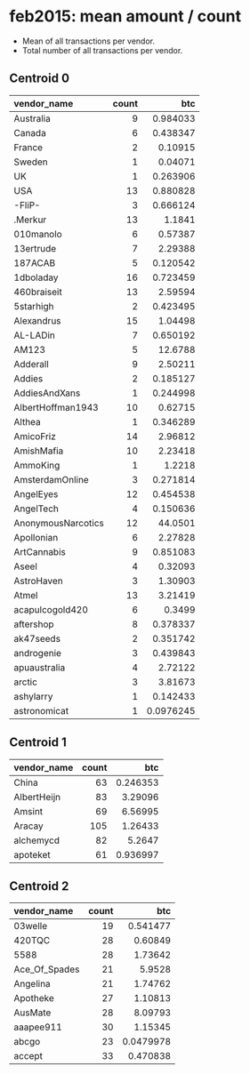 # feb2015: mean amount / count

* Mean of all transactions per vendor.
* Total number of all transactions per vendor.

## Centroid 0

| vendor_name        |   count |        btc |
|:-------------------|--------:|-----------:|
| Australia          |       9 |  0.984033  |
| Canada             |       6 |  0.438347  |
| France             |       2 |  0.10915   |
| Sweden             |       1 |  0.04071   |
| UK                 |       1 |  0.263906  |
| USA                |      13 |  0.880828  |
| -FliP-             |       3 |  0.666124  |
| .Merkur            |      13 |  1.1841    |
| 010manolo          |       6 |  0.57387   |
| 13ertrude          |       7 |  2.29388   |
| 187ACAB            |       5 |  0.120542  |
| 1dboladay          |      16 |  0.723459  |
| 460braiseit        |      13 |  2.59594   |
| 5starhigh          |       2 |  0.423495  |
| A&#108;exandrus    |      15 |  1.04498   |
| AL-LADin           |       7 |  0.650192  |
| AM123              |       5 | 12.6788    |
| Adderall           |       9 |  2.50211   |
| Addies             |       2 |  0.185127  |
| AddiesAndXans      |       1 |  0.244998  |
| AlbertHoffman1943  |      10 |  0.62715   |
| Althea             |       1 |  0.346289  |
| AmicoFriz          |      14 |  2.96812   |
| AmishMafia         |      10 |  2.23418   |
| AmmoKing           |       1 |  1.2218    |
| AmsterdamOnline    |       3 |  0.271814  |
| AngelEyes          |      12 |  0.454538  |
| AngelTech          |       4 |  0.150636  |
| AnonymousNarcotics |      12 | 44.0501    |
| Apollonian         |       6 |  2.27828   |
| ArtCannabis        |       9 |  0.851083  |
| Aseel              |       4 |  0.32093   |
| AstroHaven         |       3 |  1.30903   |
| Atmel              |      13 |  3.21419   |
| acapulcogold420    |       6 |  0.3499    |
| aftershop          |       8 |  0.378337  |
| ak47seeds          |       2 |  0.351742  |
| androgenie         |       3 |  0.439843  |
| apuaustralia       |       4 |  2.72122   |
| arctic             |       3 |  3.81673   |
| ashylarry          |       1 |  0.142433  |
| astronomicat       |       1 |  0.0976245 |

## Centroid 1

| vendor_name   |   count |      btc |
|:--------------|--------:|---------:|
| China         |      63 | 0.246353 |
| AlbertHeijn   |      83 | 3.29096  |
| Amsint        |      69 | 6.56995  |
| Aracay        |     105 | 1.26433  |
| alchemycd     |      82 | 5.2647   |
| apoteket      |      61 | 0.936997 |

## Centroid 2

| vendor_name   |   count |       btc |
|:--------------|--------:|----------:|
| 03welle       |      19 | 0.541477  |
| 420TQC        |      28 | 0.60849   |
| 5588          |      28 | 1.73642   |
| Ace_Of_Spades |      21 | 5.9528    |
| Angelina      |      21 | 1.74762   |
| Apotheke      |      27 | 1.10813   |
| AusMate       |      28 | 8.09793   |
| aaapee911     |      30 | 1.15345   |
| abcgo         |      23 | 0.0479978 |
| accept        |      33 | 0.470838  |


